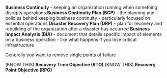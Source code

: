 **Business Continuity** - keeping an organization running when something disrupts operations
**Business Continuity Plan (BCP)** - the planning and policies behind keeping business continuity - particularly focused on essential operations
**Disaster Recovery Plan (DRP)** - plan for recovery and rebuilding of the organization after a disaster has occurred
**Business Impact Analysis (BIA)** - document that details specific impact of elements on a business operation - like what happens if you lose critical infrastructure

Generally you want to remove single points of failure

(KNOW THIS) **Recovery Time Objective (RTO)**
(KNOW THIS) **Recovery Point Objective (RPO)** 